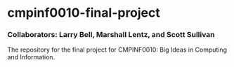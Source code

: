 # cmpinf0010-final-project

### Collaborators: Larry Bell, Marshall Lentz, and Scott Sullivan

The repository for the final project for CMPINF0010: Big Ideas in Computing and Information.
